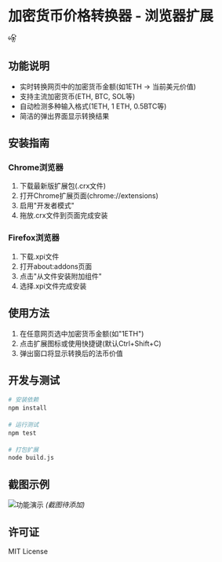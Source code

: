 # 加密货币价格转换器 - 浏览器扩展

![扩展图标](icons/logo-16.png)

## 功能说明
- 实时转换网页中的加密货币金额(如1ETH → 当前美元价值)
- 支持主流加密货币(ETH, BTC, SOL等)
- 自动检测多种输入格式(1ETH, 1 ETH, 0.5BTC等)
- 简洁的弹出界面显示转换结果

## 安装指南

### Chrome浏览器
1. 下载最新版扩展包(.crx文件)
2. 打开Chrome扩展页面(chrome://extensions)
3. 启用"开发者模式"
4. 拖放.crx文件到页面完成安装

### Firefox浏览器
1. 下载.xpi文件
2. 打开about:addons页面
3. 点击"从文件安装附加组件"
4. 选择.xpi文件完成安装

## 使用方法
1. 在任意网页选中加密货币金额(如"1ETH")
2. 点击扩展图标或使用快捷键(默认Ctrl+Shift+C)
3. 弹出窗口将显示转换后的法币价值

## 开发与测试
```bash
# 安装依赖
npm install

# 运行测试
npm test

# 打包扩展
node build.js
```

## 截图示例
![功能演示](screenshots/demo.png) *(截图待添加)*

## 许可证
MIT License